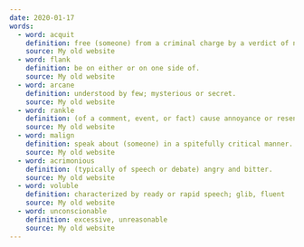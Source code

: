 ```yaml
---
date: 2020-01-17
words:
  - word: acquit
    definition: free (someone) from a criminal charge by a verdict of not guilty.
    source: My old website
  - word: flank
    definition: be on either or on one side of.
    source: My old website
  - word: arcane
    definition: understood by few; mysterious or secret.
    source: My old website
  - word: rankle
    definition: (of a comment, event, or fact) cause annoyance or resentment that persists.
    source: My old website
  - word: malign
    definition: speak about (someone) in a spitefully critical manner.
    source: My old website
  - word: acrimonious
    definition: (typically of speech or debate) angry and bitter.
    source: My old website
  - word: voluble
    definition: characterized by ready or rapid speech; glib, fluent
    source: My old website
  - word: unconscionable
    definition: excessive, unreasonable
    source: My old website
---
```

